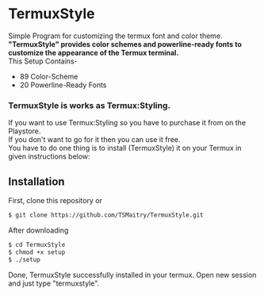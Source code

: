 # TermuxStyle
Simple Program for customizing the termux font and color theme.<br>
**"TermuxStyle" provides color schemes and powerline-ready fonts to customize the appearance of the Termux terminal.**<br>
This Setup Contains-
- 89 Color-Scheme
- 20 Powerline-Ready Fonts
### TermuxStyle is works as Termux:Styling. <br>
If you want to use Termux:Styling so you have to purchase it from on the Playstore. <br>
If you don't want to go for it then you can use it free. <br>
You have to do one thing is to install (TermuxStyle) it on your Termux in given instructions below:<br>
## Installation
First, clone this repository or<br>
```sh
$ git clone https://github.com/TSMaitry/TermuxStyle.git
```
After downloading

```sh
$ cd TermuxStyle
$ chmod +x setup
$ ./setup
``` 
Done, TermuxStyle successfully installed in your termux.
Open new session and just type "termuxstyle".

